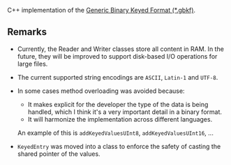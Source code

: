 
C++ implementation of the [Generic Binary Keyed Format (*.gbkf)](https://gbkf-format.org).

## Remarks

+ Currently, the Reader and Writer classes store all content in RAM. In the future, they will be improved to support disk-based I/O operations for large files.

+ The current supported string encodings are `ASCII`, `Latin-1` and `UTF-8`.

+ In some cases method overloading was avoided because:
  + It makes explicit for the developer the type of the data is being handled, which I think it's a very important detail in a binary format.
  + It will harmonize the implementation across different languages.

  An example of this is `addKeyedValuesUInt8`, `addKeyedValuesUInt16`, ...

+ `KeyedEntry` was moved into a class to enforce the safety of casting the shared pointer of the values.